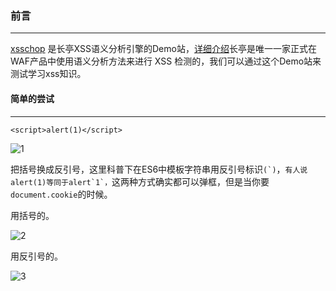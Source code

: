 ### 前言
- - -
[xsschop](https://xsschop.chaitin.cn/) 是长亭XSS语义分析引擎的Demo站，[详细介绍](https://mp.weixin.qq.com/s/32w0eRS4_Ko3ItYRD7rPUg)长亭是唯一一家正式在WAF产品中使用语义分析方法来进行 XSS 检测的，我们可以通过这个Demo站来测试学习xss知识。

#### 简单的尝试
- - -
`<script>alert(1)</script>`   

![1](https://ws1.sinaimg.cn/large/005DAKuvgy1g2ggotblp5j309t060q2t.jpg)

把括号换成反引号，这里科普下在ES6中模板字符串用反引号标识``(`)``，``有人说alert(1)等同于alert`1`，``这两种方式确实都可以弹框，但是当你要`document.cookie`的时候。

用括号的。

![2](https://ws1.sinaimg.cn/large/005DAKuvgy1g2gxihhvjpj3083040glf.jpg)   

用反引号的。

![3](https://ws1.sinaimg.cn/large/005DAKuvgy1g2gxjcbkg9j306o040gle.jpg)
